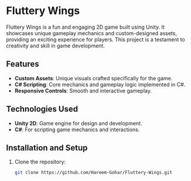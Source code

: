 # Fluttery Wings

Fluttery Wings is a fun and engaging 2D game built using Unity. It showcases unique gameplay mechanics and custom-designed assets, providing an exciting experience for players. This project is a testament to creativity and skill in game development.

## Features

- **Custom Assets**: Unique visuals crafted specifically for the game.
- **C# Scripting**: Core mechanics and gameplay logic implemented in C#.
- **Responsive Controls**: Smooth and interactive gameplay.

## Technologies Used

- **Unity 2D**: Game engine for design and development.
- **C#**: For scripting game mechanics and interactions.

## Installation and Setup

1. Clone the repository:
   ```bash
   git clone https://github.com/Hareem-Gohar/Fluttery-Wings.git
